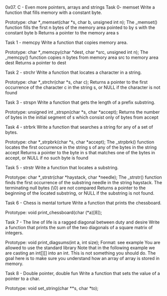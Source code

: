 0x07. C - Even more pointers, arrays and strings Task 0- memset Write a function that fills memory with a constant byte.



Prototype: char *_memset(char *s, char b, unsigned int n); The _memset() function fills the first n bytes of the memory area pointed to by s with the constant byte b Returns a pointer to the memory area s



Task 1 - memcpy Write a function that copies memory area.



Prototype: char *_memcpy(char *dest, char *src, unsigned int n); The _memcpy() function copies n bytes from memory area src to memory area dest Returns a pointer to dest



Task 2 - strchr Write a function that locates a character in a string.



Prototype: char *_strchr(char *s, char c); Returns a pointer to the first occurrence of the character c in the string s, or NULL if the character is not found



Task 3 - strspn Write a function that gets the length of a prefix substring.



Prototype: unsigned int _strspn(char *s, char *accept); Returns the number of bytes in the initial segment of s which consist only of bytes from accept



Task 4 - strbrk Write a function that searches a string for any of a set of bytes.



Prototype: char *_strpbrk(char *s, char *accept); The _strpbrk() function locates the first occurrence in the string s of any of the bytes in the string accept Returns a pointer to the byte in s that matches one of the bytes in accept, or NULL if no such byte is found



Task 5 - strstr Write a function that locates a substring.



Prototype: char *_strstr(char *haystack, char *needle); The _strstr() function finds the first occurrence of the substring needle in the string haystack. The terminating null bytes (\0) are not compared Returns a pointer to the beginning of the located substring, or NULL if the substring is not found.



Task 6 - Chess is mental torture Write a function that prints the chessboard.



Prototype: void print_chessboard(char (*a)[8]);



Task 7 - The line of life is a ragged diagonal between duty and desire Write a function that prints the sum of the two diagonals of a square matrix of integers.



Prototype: void print_diagsums(int a, int size); Format: see example You are allowed to use the standard library Note that in the following example we are casting an int[][] into an int. This is not something you should do. The goal here is to make sure you understand how an array of array is stored in memory.



Task 8 - Double pointer, double fun Write a function that sets the value of a pointer to a char.



Prototype: void set_string(char **s, char *to);
